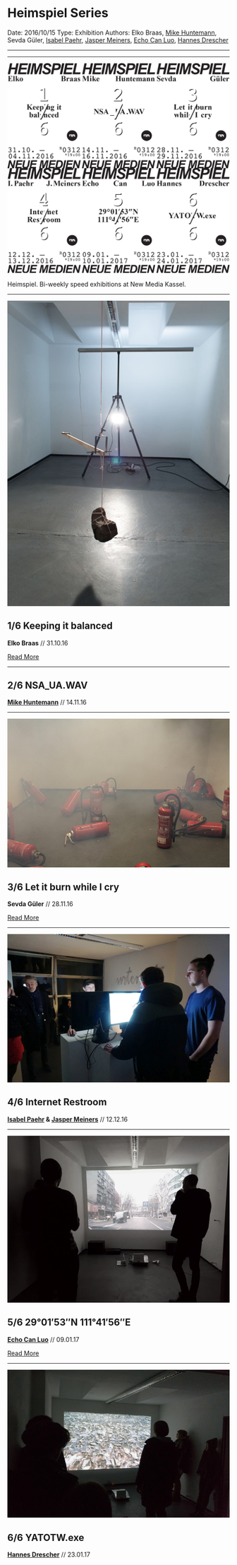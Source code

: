 # Heimspiel Series

Date: 2016/10/15
Type: Exhibition
Authors: Elko Braas, [Mike Huntemann](http://mikehuntemann.de/), Sevda Güler, [Isabel Paehr](http://www.isabelpaehr.com), [Jasper Meiners](http://www.jaspermeiners.com), [Echo Can Luo](https://vimeo.com/user8116607), [Hannes Drescher](https://www.twitter.com/_krisekrise_)

---
---

![](heimspiel.png)

Heimspiel. Bi-weekly speed exhibitions at New Media Kassel.

---

![](elko.jpg)

## 1/6 Keeping it balanced

**Elko Braas** // 31.10.16

[Read More](/heimspiel-elko-braas-keeping-it-balanced)

---

## 2/6 NSA_UA.WAV
**[Mike Huntemann](http://mikehuntemann.de/)** // 14.11.16

---

![](sevda.jpg)

## 3/6 Let it burn while I cry
**Sevda Güler** // 28.11.16

[Read More](/heimspiel-sevda-gueler-let-it-burn-while-i-cry)

---

![](jisi.jpg)

## 4/6 Internet Restroom
**[Isabel Paehr](http://www.isabelpaehr.com) & [Jasper Meiners](http://www.jaspermeiners.com)** // 12.12.16

---

![](echo.jpg)

## 5/6 29°01′53″N 111°41′56″E
**[Echo Can Luo](https://vimeo.com/user8116607)** // 09.01.17

[Read More](/heimspiel-echo-can-luo-29-01-53-n-111-41-56-e)

---

![](hannes.jpg)

## 6/6 YATOTW.exe
**[Hannes Drescher](https://www.twitter.com/_krisekrise_)** // 23.01.17

